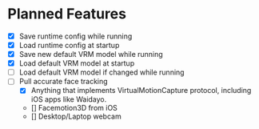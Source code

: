 # Planned Features

- [x] Save runtime config while running
- [x] Load runtime config at startup
- [x] Save new default VRM model while running
- [x] Load default VRM model at startup
- [ ] Load default VRM model if changed while running
- [ ] Pull accurate face tracking
    - [x] Anything that implements VirtualMotionCapture protocol, including iOS apps like Waidayo.
    - [] Facemotion3D from iOS
    - [] Desktop/Laptop webcam
